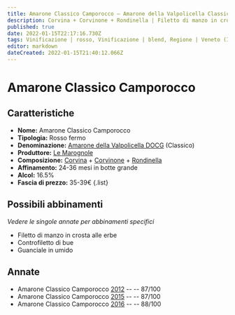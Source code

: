```yaml
---
title: Amarone Classico Camporocco – Amarone della Valpolicella Classico DOCG – Le Marognole – Veneto (IT) – 35-39€ – 3★
description: Corvina + Corvinone + Rondinella | Filetto di manzo in crosta alle erbe – Controfiletto di bue – Guanciale in umido
published: true
date: 2022-01-15T22:17:16.730Z
tags: Vinificazione | rosso, Vinificazione | blend, Regione | Veneto (IT), Vinificazione | fermo, Vitigni | Corvina, Vitigni | Rondinella, Vitigni | Corvinone, Prezzi | 35-39€, Valutazioni | 3 stelle, Alimento | manzo, Alimento | maiale, Alimento | bue, Aromatizzazione | in crosta, Aromatizzazione | alle erbe, Cottura | in umido
editor: markdown
dateCreated: 2022-01-15T21:40:12.066Z
---
```


# Amarone Classico Camporocco

## Caratteristiche
- **Nome:** Amarone Classico Camporocco
- **Tipologia:** Rosso fermo
- **Denominazione:** [Amarone della Valpolicella DOCG](/denominazioni/Italia/Veneto/DOCG/Amarone-della-Valpolicella) (Classico)
- **Produttore:** [Le Marognole](/produttori/Italia/Veneto/Le-Marognole) 
- **Composizione:** [Corvina](/vitigni/Italia/bacca-nera/corvina) + [Corvinone](/vitigni/Italia/bacca-nera/corvinone) + [Rondinella](/vitigni/Italia/bacca-nera/rondinella)
- **Affinamento:** 24-36 mesi in botte grande
- **Alcol:** 16.5%
- **Fascia di prezzo:** 35-39€
{.list}

## Possibili abbinamenti
*Vedere le singole annate per abbinamenti specifici*

- Filetto di manzo in crosta alle erbe
- Controfiletto di bue
- Guanciale in umido

## Annate
- Amarone Classico Camporocco [2012](vini/Italia/Veneto/Le-Marognole/Amarone-Classico-Camporocco/2012) -- <span class="star-3"></span> -- 87/100
- Amarone Classico Camporocco [2015](vini/Italia/Veneto/Le-Marognole/Amarone-Classico-Camporocco/2015) -- <span class="star-3"></span> -- 87/100
- Amarone Classico Camporocco [2016](vini/Italia/Veneto/Le-Marognole/Amarone-Classico-Camporocco/2016) -- <span class="star-3"></span> -- 88/100